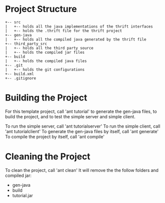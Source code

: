 Project Structure
=================

```
+-- src
|   +-- holds all the java implementations of the thrift interfaces
|   +-- holds the .thrift file for the thrift project
+-- gen-java
|   +-- holds all the compiled java generated by the thrift file
+-- third_party_src
|   +-- holds all the third party source
|   +-- holds the compiled jar files
+-- build
|   +-- holds the compiled java files
+-- .git
|   +-- holds the git configurations
+-- build.xml
+-- .gitignore
```

Building the Project
====================

For this template project, call 'ant tutorial' to generate the
gen-java files, to build the project, and to test the
simple server and simple client.

To run the simple server, call 'ant tutorialserver'
To run the simple client, call 'ant tutorialclient'
To generate the gen-java files by itself, call 'ant generate'
To compile the project by itself, call 'ant compile'

Cleaning the Project
====================
To clean the project, call 'ant clean'
It will remove the the follow folders and compiled jar:
- gen-java
- build
- tutorial.jar
